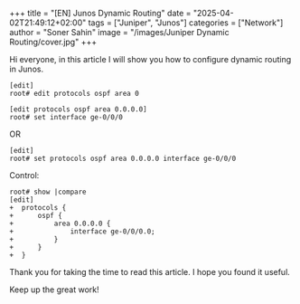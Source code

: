 +++
title = "[EN] Junos Dynamic Routing"
date = "2025-04-02T21:49:12+02:00"
tags = ["Juniper", "Junos"]
categories = ["Network"]
author = "Soner Sahin"
image = "/images/Juniper Dynamic Routing/cover.jpg"
+++


Hi everyone, in this article I will show you how to configure dynamic routing in Junos.

```
[edit]
root# edit protocols ospf area 0  

[edit protocols ospf area 0.0.0.0]
root# set interface ge-0/0/0 
```

OR

```
[edit]
root# set protocols ospf area 0.0.0.0 interface ge-0/0/0 
```

Control:

```
root# show |compare 
[edit]
+  protocols {
+      ospf {
+          area 0.0.0.0 {
+              interface ge-0/0/0.0;
+          }
+      }
+  }
```

Thank you for taking the time to read this article. I hope you found it useful.

Keep up the great work!